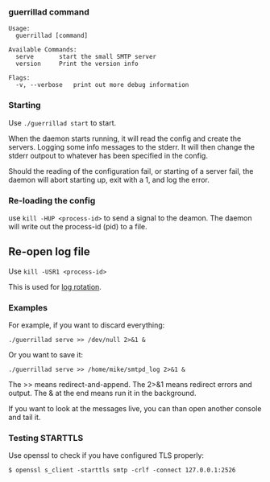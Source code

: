 
### guerrillad command

```
Usage:
  guerrillad [command]

Available Commands:
  serve       start the small SMTP server
  version     Print the version info

Flags:
  -v, --verbose   print out more debug information
```

### Starting

Use `./guerrillad start` to start.

When the daemon starts running, it will read the config and create the servers.
Logging some info messages to the stderr. It will then change the stderr outpout
to whatever has been specified in the config. 

Should the reading of the configuration fail, or starting of a server fail,
the daemon will abort starting up, exit with a 1, and log the error.

### Re-loading the config

use `kill -HUP <process-id>` to send a signal to the deamon. The daemon will
write out the process-id (pid) to a file.

## Re-open log file

Use `kill -USR1 <process-id>`

This is used for [log rotation](https://github.com/flashmob/go-guerrilla/wiki/Automatic-log-file-management-with-logrotate).

### Examples 

For example, if you want to discard everything:

`./guerrillad serve >> /dev/null 2>&1 &`

Or you want to save it:

`./guerrillad serve >> /home/mike/smtpd_log 2>&1 &`

The >> means redirect-and-append.
The 2>&1 means redirect errors and output.
The & at the end means run it in the background. 

If you want to look at the messages live, you can than open another console and tail it.

### Testing STARTTLS

Use openssl to check if you have configured TLS properly:

    $ openssl s_client -starttls smtp -crlf -connect 127.0.0.1:2526
